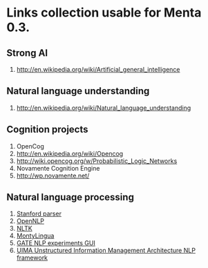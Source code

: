 # Links collection usable for Menta 0.3.

## Strong AI

 1. http://en.wikipedia.org/wiki/Artificial_general_intelligence

## Natural language understanding

 1. http://en.wikipedia.org/wiki/Natural_language_understanding

## Cognition projects

 1. OpenCog
   2. http://en.wikipedia.org/wiki/Opencog
   2. http://wiki.opencog.org/w/Probabilistic_Logic_Networks
 1. Novamente Cognition Engine
   2. http://wp.novamente.net/

## Natural language processing

 1. [Stanford parser](http://nlp.stanford.edu/software/lex-parser.shtml)
 1. [OpenNLP](http://en.wikipedia.org/wiki/OpenNLP)
 1. [NLTK](http://en.wikipedia.org/wiki/Natural_Language_Toolkit)
 1. [MontyLingua](http://en.wikipedia.org/wiki/MontyLingua)
 1. [GATE NLP experiments GUI](http://en.wikipedia.org/wiki/General_Architecture_for_Text_Engineering)
 1. [UIMA Unstructured Information Management Architecture NLP framework](http://en.wikipedia.org/wiki/Unstructured_Information_Management_Architecture)
